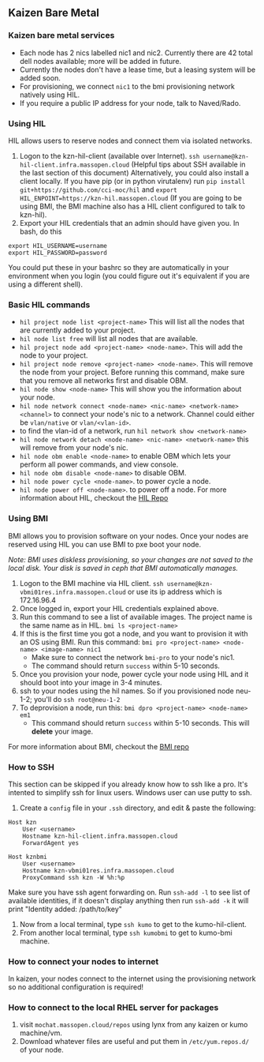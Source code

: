 ## Kaizen Bare Metal

### Kaizen bare metal services
 -  Each node has 2 nics labelled nic1 and nic2. Currently there are 42 total dell nodes available; more will be added in future.
 -  Currently the nodes don't have a lease time, but a leasing system will be added soon.
 -  For provisioning, we connect `nic1` to the bmi provisioning network natively using HIL.
 -  If you require a public IP address for your node, talk to Naved/Rado.

### Using HIL
HIL allows users to reserve nodes and connect them via isolated networks.
 1. Logon to the kzn-hil-client (available over Internet).
  `ssh username@kzn-hil-client.infra.massopen.cloud` (Helpful tips about SSH available in the last section of this document)
  Alternatively, you could also install a client locally. If you have pip (or in python virutalenv) run
  `pip install git+https://github.com/cci-moc/hil`
  and `export HIL_ENPOINT=https://kzn-hil.massopen.cloud`
  (If you are going to be using BMI, the BMI machine also has a HIL client configured
  to talk to kzn-hil).
 1. Export your HIL credentials that an admin should have given you. In bash, do this
```shell
export HIL_USERNAME=username
export HIL_PASSWORD=password
```
  You could put these in your bashrc so they are automatically in your environment
  when you login (you could figure out it's equivalent if you are using a different shell).

### Basic HIL commands
 -  `hil project node list <project-name>`
  This will list all the nodes that are currently added to your project.
 -  `hil node list free`
  will list all nodes that are available.
 -  `hil project node add <project-name> <node-name>`.
  This will add the node to your project.
 -  `hil project node remove <project-name> <node-name>`.
  This will remove the node from your project. Before running this command, make
  sure that you remove all networks first and disable OBM.
 -  `hil node show <node-name>`
  This will show you the information about your node.
 -  `hil node network connect <node-name> <nic-name> <network-name> <channel>`
  to connect your node's nic to a network. Channel could either be `vlan/native`
  or `vlan/<vlan-id>`.
 -  to find the vlan-id of a network, run `hil network show <network-name>`
 -  `hil node network detach <node-name> <nic-name> <network-name>`
  this will remove <network-name> from your node's nic.
 -  `hil node obm enable <node-name>` to enable OBM which lets your perform all
  power commands, and view console.
 -  `hil node obm disable <node-name>` to disable OBM.
 -  `hil node power cycle <node-name>`.
  to power cycle a node.
 -  `hil node power off <node-name>`.
  to power off a node.
For more information about HIL, checkout the [HIL Repo](http://github.com/cci-moc/hil)

### Using BMI
BMI allows you to provision software on your nodes. Once your nodes are reserved using HIL
you can use BMI to pxe boot your node.

*Note: BMI uses diskless provisioning, so your changes are not saved to the local disk. Your disk is
saved in ceph that BMI automatically manages.*

 1. Logon to the BMI machine via HIL client.
  `ssh username@kzn-vbmi01res.infra.massopen.cloud`
  or use its ip address which is 172.16.96.4
 1. Once logged in, export your HIL credentials explained above.
 1. Run this command to see a list of available images. The project name is the same name as in HIL.
  `bmi ls <project-name>`
 1. If this is the first time you got a node, and you want to provision it with an OS using BMI.
  Run this command:
 `bmi pro <project-name> <node-name> <image-name> nic1`
      -  Make sure to connect the network `bmi-pro` to your node's nic1.
      -  The command should return `success` within 5-10 seconds.
 1. Once you provision your node, power cycle your node using HIL and it should boot
  into your image in 3-4 minutes.
 1. ssh to your nodes using the hil names. So if you provisioned node neu-1-2; you'll do `ssh root@neu-1-2`
 1. To deprovision a node, run this:
  `bmi dpro <project-name> <node-name> em1`
      -  This command should return `success` within 5-10 seconds. This will **delete** your
      image.

For more information about BMI, checkout the [BMI repo](https://github.com/cci-moc/ims)

### How to SSH
This section can be skipped if you already know how to ssh like a pro. 
It's intented to simplify ssh for linux users. Windows user can use putty to ssh.
 1. Create a `config` file in your `.ssh` directory, and edit & paste the following:
```shell
Host kzn
    User <username>
    Hostname kzn-hil-client.infra.massopen.cloud
    ForwardAgent yes

Host kznbmi
    User <username>
    Hostname kzn-vbmi01res.infra.massopen.cloud
    ProxyCommand ssh kzn -W %h:%p
```
  Make sure you have ssh agent forwarding on.
  Run `ssh-add -l` to see list of available identities, if it doesn't display anything
  then run `ssh-add -k` it will print "Identity added: /path/to/key"
 1. Now from a local terminal, type `ssh kumo` to get to the kumo-hil-client.
 1. From another local terminal, type `ssh kumobmi` to get to kumo-bmi machine.

### How to connect your nodes to internet
In kaizen, your nodes connect to the internet using the provisioning network so no additional
configuration is required!

### How to connect to the local RHEL server for packages
 1. visit `mochat.massopen.cloud/repos` using lynx from any kaizen or kumo machine/vm.
 1. Download whatever files are useful and put them in `/etc/yum.repos.d/` of your node.
